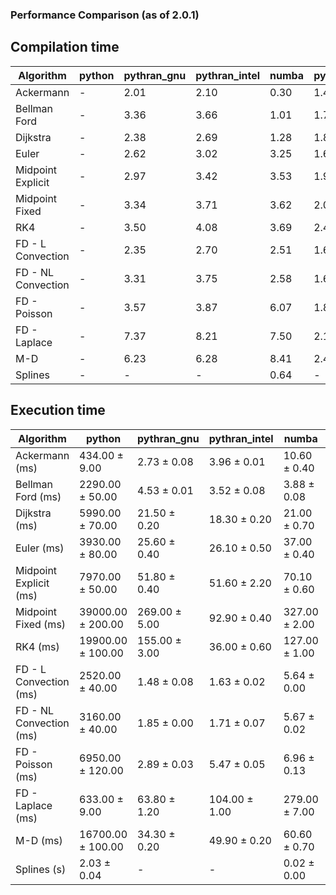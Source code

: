 ### Performance Comparison (as of 2.0.1)
## Compilation time
Algorithm                 | python                    | pythran_gnu               | pythran_intel             | numba                     | pyccel_gnu_c              | pyccel_gnu_fortran        | pyccel_intel_c            | pyccel_intel_fortran     
------------------------- | ------------------------- | ------------------------- | ------------------------- | ------------------------- | ------------------------- | ------------------------- | ------------------------- | -------------------------
Ackermann                 | -                         | 2.01                      | 2.10                      | 0.30                      | 1.41                      | 1.47                      | 1.42                      | 1.48                     
Bellman Ford              | -                         | 3.36                      | 3.66                      | 1.01                      | 1.71                      | 1.59                      | 1.63                      | 1.63                     
Dijkstra                  | -                         | 2.38                      | 2.69                      | 1.28                      | 1.86                      | 1.68                      | 1.71                      | 1.77                     
Euler                     | -                         | 2.62                      | 3.02                      | 3.25                      | 1.68                      | 1.60                      | 1.62                      | 1.62                     
Midpoint Explicit         | -                         | 2.97                      | 3.42                      | 3.53                      | 1.90                      | 1.79                      | 1.85                      | 1.82                     
Midpoint Fixed            | -                         | 3.34                      | 3.71                      | 3.62                      | 2.02                      | 1.84                      | 1.91                      | 1.91                     
RK4                       | -                         | 3.50                      | 4.08                      | 3.69                      | 2.41                      | 2.38                      | 2.33                      | 2.37                     
FD - L Convection         | -                         | 2.35                      | 2.70                      | 2.51                      | 1.66                      | 1.56                      | 1.58                      | 1.59                     
FD - NL Convection        | -                         | 3.31                      | 3.75                      | 2.58                      | 1.68                      | 1.59                      | 1.61                      | 1.62                     
FD - Poisson              | -                         | 3.57                      | 3.87                      | 6.07                      | 1.83                      | 1.89                      | 1.79                      | 2.07                     
FD - Laplace              | -                         | 7.37                      | 8.21                      | 7.50                      | 2.12                      | 2.09                      | 2.00                      | 2.17                     
M-D                       | -                         | 6.23                      | 6.28                      | 8.41                      | 2.47                      | 2.67                      | 2.38                      | 2.72                     
Splines                   | -                         | -                         | -                         | 0.64                      | -                         | -                         | -                         | -                        

## Execution time
Algorithm                 | python                    | pythran_gnu               | pythran_intel             | numba                     | pyccel_gnu_c              | pyccel_gnu_fortran        | pyccel_intel_c            | pyccel_intel_fortran     
------------------------- | ------------------------- | ------------------------- | ------------------------- | ------------------------- | ------------------------- | ------------------------- | ------------------------- | -------------------------
Ackermann (ms)            | 434.00 $\pm$ 9.00         | 2.73 $\pm$ 0.08           | 3.96 $\pm$ 0.01           | 10.60 $\pm$ 0.40          | 1.28 $\pm$ 0.01           | 1.28 $\pm$ 0.00           | 4.36 $\pm$ 0.01           | 10.60 $\pm$ 0.10         
Bellman Ford (ms)         | 2290.00 $\pm$ 50.00       | 4.53 $\pm$ 0.01           | 3.52 $\pm$ 0.08           | 3.88 $\pm$ 0.08           | 3.88 $\pm$ 0.03           | 3.25 $\pm$ 0.02           | 5.91 $\pm$ 0.06           | 4.21 $\pm$ 0.02          
Dijkstra (ms)             | 5990.00 $\pm$ 70.00       | 21.50 $\pm$ 0.20          | 18.30 $\pm$ 0.20          | 21.00 $\pm$ 0.70          | 71.30 $\pm$ 0.40          | 20.00 $\pm$ 0.30          | 68.00 $\pm$ 0.40          | 22.80 $\pm$ 0.40         
Euler (ms)                | 3930.00 $\pm$ 80.00       | 25.60 $\pm$ 0.40          | 26.10 $\pm$ 0.50          | 37.00 $\pm$ 0.40          | 27.00 $\pm$ 0.40          | 11.20 $\pm$ 0.40          | 27.60 $\pm$ 1.90          | 15.50 $\pm$ 0.40         
Midpoint Explicit (ms)    | 7970.00 $\pm$ 50.00       | 51.80 $\pm$ 0.40          | 51.60 $\pm$ 2.20          | 70.10 $\pm$ 0.60          | 45.30 $\pm$ 1.30          | 19.00 $\pm$ 0.30          | 45.80 $\pm$ 0.20          | 16.30 $\pm$ 0.40         
Midpoint Fixed (ms)       | 39000.00 $\pm$ 200.00     | 269.00 $\pm$ 5.00         | 92.90 $\pm$ 0.40          | 327.00 $\pm$ 2.00         | 189.00 $\pm$ 0.00         | 73.30 $\pm$ 1.50          | 198.00 $\pm$ 1.00         | 53.80 $\pm$ 1.90         
RK4 (ms)                  | 19900.00 $\pm$ 100.00     | 155.00 $\pm$ 3.00         | 36.00 $\pm$ 0.60          | 127.00 $\pm$ 1.00         | 103.00 $\pm$ 21.00        | 32.70 $\pm$ 0.40          | 92.20 $\pm$ 0.90          | 28.10 $\pm$ 0.30         
FD - L Convection (ms)    | 2520.00 $\pm$ 40.00       | 1.48 $\pm$ 0.08           | 1.63 $\pm$ 0.02           | 5.64 $\pm$ 0.00           | 7.48 $\pm$ 0.08           | 1.52 $\pm$ 0.02           | 7.49 $\pm$ 0.08           | 1.52 $\pm$ 0.03          
FD - NL Convection (ms)   | 3160.00 $\pm$ 40.00       | 1.85 $\pm$ 0.00           | 1.71 $\pm$ 0.07           | 5.67 $\pm$ 0.02           | 6.74 $\pm$ 0.08           | 1.55 $\pm$ 0.05           | 8.11 $\pm$ 0.13           | 1.54 $\pm$ 0.04          
FD - Poisson (ms)         | 6950.00 $\pm$ 120.00      | 2.89 $\pm$ 0.03           | 5.47 $\pm$ 0.05           | 6.96 $\pm$ 0.13           | 16.10 $\pm$ 0.00          | 2.64 $\pm$ 0.04           | 24.00 $\pm$ 0.00          | 2.56 $\pm$ 0.04          
FD - Laplace (ms)         | 633.00 $\pm$ 9.00         | 63.80 $\pm$ 1.20          | 104.00 $\pm$ 1.00         | 279.00 $\pm$ 7.00         | 487.00 $\pm$ 2.00         | 62.20 $\pm$ 0.70          | 659.00 $\pm$ 1.00         | 55.50 $\pm$ 0.50         
M-D (ms)                  | 16700.00 $\pm$ 100.00     | 34.30 $\pm$ 0.20          | 49.90 $\pm$ 0.20          | 60.60 $\pm$ 0.70          | 115.00 $\pm$ 0.00         | 62.50 $\pm$ 0.40          | 62.00 $\pm$ 0.40          | 95.70 $\pm$ 19.20        
Splines (s)               | 2.03 $\pm$ 0.04           | -                         | -                         | 0.02 $\pm$ 0.00           | -                         | -                         | -                         | -                        
